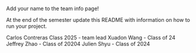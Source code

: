 Add your name to the team info page!

At the end of the semester update this README with information on how to run your project. 

Carlos Contreras Class 2025 - team lead 
Xuadon Wang - Class of 24
Jeffrey Zhao - Class of 20204
Julien Shyu - Class of 2024

